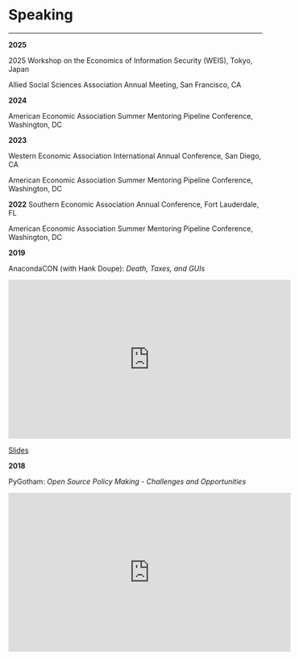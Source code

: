 # Speaking

---

**2025**

2025 Workshop on the Economics of Information Security (WEIS), Tokyo, Japan

Allied Social Sciences Association Annual Meeting, San Francisco, CA

**2024**

American Economic Association Summer Mentoring Pipeline Conference, 	Washington, DC

**2023**

Western Economic Association International Annual Conference, San Diego, CA

American Economic Association Summer Mentoring Pipeline Conference, 	Washington, DC

**2022**
Southern Economic Association Annual Conference, Fort Lauderdale, FL
	
American Economic Association Summer Mentoring Pipeline Conference, 	Washington, DC

**2019**

AnacondaCON (with Hank Doupe): _Death, Taxes, and GUIs_

<iframe width="560" height="315" src="https://www.youtube.com/embed/MQMaJGwBOsM" frameborder="0" allow="accelerometer; autoplay; encrypted-media; gyroscope; picture-in-picture" allowfullscreen></iframe>

[Slides](https://speakerdeck.com/andersonfrailey/death-taxes-and-guis)

**2018**

PyGotham: _Open Source Policy Making - Challenges and Opportunities_

<iframe width="560" height="315" src="https://www.youtube.com/embed/KJNMT196Z7I" frameborder="0" allow="accelerometer; autoplay; encrypted-media; gyroscope; picture-in-picture" allowfullscreen></iframe>